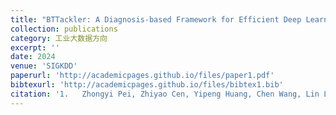 ```yaml
---
title: "BTTackler: A Diagnosis-based Framework for Efficient Deep Learning Hyperparameter Optimization"
collection: publications
category: 工业大数据方向
excerpt: ''
date: 2024
venue: 'SIGKDD'
paperurl: 'http://academicpages.github.io/files/paper1.pdf'
bibtexurl: 'http://academicpages.github.io/files/bibtex1.bib'
citation: '1.	Zhongyi Pei, Zhiyao Cen, Yipeng Huang, Chen Wang, Lin Liu, Philip Yu, Mingsheng Long, Jianmin Wang. BTTackler: A Diagnosis-based Framework for Efficient Deep Learning Hyperparameter Optimization. SIGKDD 2024.'
---
```

